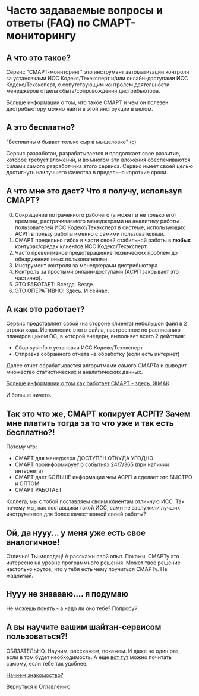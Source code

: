 # Часто задаваемые вопросы и ответы (FAQ) по СМАРТ-мониторингу

## А что это такое?

Сервис "СМАРТ-мониторинг" это инструмент автоматизации контроля за установками ИСС Кодекс/Техэксперт и/или онлайн-доступами
ИСС Кодекс/Техэксперт, с сопутствующим контролем деятельности менеджеров отдела сбыта/сопровождения дистрибьютора.

Больше информации о том, что такое СМАРТ и чем он полезен дистрибьютору можно найти в этой инструкции в целом.

## А это бесплатно?

"Бесплатным бывает только сыр в мышеловке" (с)

Сервис разработан, разрабатывается и продолжает свое развитие, которое требует вложений, и во многом эти вложения 
обеспечиваются силами самого разработчика этого сервиса. Сервис имеет своей целью достигнуть наилучшего качества в
предельно короткие сроки.

## А что мне это даст? Что я получу, используя СМАРТ?

0. Сокращение потраченного рабочего (а может и не только его) времени, растрачиваемого менеджерами на аналитику работы 
пользователей ИСС Кодекс/Техэксперт в системе, использующих АСРП в пользу работы именно с самими пользователями.
1. СМАРТ предельно гибок в части своей стабильной работы в **любых** контурах/средах клиентов ИСС Кодекс/Техэксперт.
2. Часто превентивное предотвращение технических проблем до обнаружения оных пользователями.
3. Инструмент контроля за менеджерами дистрибьютора.
4. Контроль за простыми онлайн-доступами (АСРП закрывает это частично).
5. ЭТО РАБОТАЕТ! Всегда. Везде.
6. ЭТО ОПЕРАТИВНО! Здесь. И сейчас.

## А как это работает?

Сервис представляет собой (на стороне клиента) небольшой файл в 2 строки кода. Исполнение этого файла, настроенное по
расписанию планировщиком ОС, в которой внедерн, выполняет всего 2 действия:
- Сбор sysinfo с установки ИСС Кодекс/Техэксперт
- Отправка собранного отчета на обработку (если есть интернет)

Далее отчет обрабатывается алгоритмами самого СМАРТа и выводит множество статистических и аналитических данных.

[Больше информации о том как работает СМАРТ - здесь. ЖМАК](010-how-it-works.md)

И больше ничего.

## Так это что же, СМАРТ копирует АСРП? Зачем мне платить тогда за то что уже и так есть бесплатно?!

Потому что:
- СМАРТ для менеджера ДОСТУПЕН ОТКУДА УГОДНО
- СМАРТ проинформирует о событиях 24/7/365 (при наличии интернета)
- СМАРТ дает БОЛЬШЕ информации чем АСРП и сделает это БЫСТРО и ОПТОМ
- СМАРТ РАБОТАЕТ

Коллега, мы с тобой поставляем своим клиентам отличную ИСС. Так почему мы, как поставщики такой ИСС, сами не заслужили
лучших инструментов для более качественной своей работы?

## Ой, да нууу... у меня уже есть свое аналогичное!

Отлично! Ты молодец! А расскажи свой опыт. Покажи. СМАРТу это интересно на уровне программного решения. Может твое решение
настолько крутое, что у тебя есть чему поучиться СМАРТу. Не жадничай.

## Нууу не знааааю.... я подумаю

Не можешь понять - а надо ли оно тебе?
Попробуй.

## А вы научите вашим шайтан-сервисом пользоваться?!

ОБЯЗАТЕЛЬНО. Научим, расскажем, покажем. И даже не один раз, если в том будет необходимость.
А еще [вот тут](080-dashboards.md) можно почитать самому, если тебе так удобнее.

[Начнем знакомоство?](000-intro.md)

[Вернуться к Оглавлению](Readme.md)